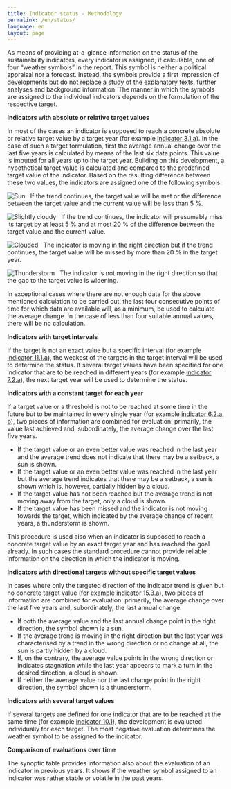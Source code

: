 ```yaml
---
title: Indicator status - Methodology
permalink: /en/status/
language: en
layout: page
---
```


As means of providing at-a-glance information on the status of the sustainability indicators, every indicator is assigned, if calculable, one of four “weather symbols” in the report. This symbol is neither a political appraisal nor a forecast. Instead, the symbols provide a first impression of developments but do not replace a study of the explanatory texts, further analyses and background information. The manner in which the symbols are assigned to the individual indicators depends on the formulation of the respective target.

<b>Indicators with absolute or relative target values</b>

In most of the cases an indicator is supposed to reach a concrete absolute or relative target value by a target year (for example [indicator 3.1.a](https://dns-indikatoren.de/en/3-1-ab/)). In the case of such a target formulation, first the average annual change over the last five years is calculated by means of the last six data points. This value is imputed for all years up to the target year. Building on this development, a hypothetical target value is calculated and compared to the predefined target value of the indicator. Based on the resulting difference between these two values, the indicators are assigned one of the following symbols:

<img src="http://sdg-indikatoren.de/public/Wettersymbole/Sonne.png" alt="Sun" /> &nbsp; If the trend continues, the target value will be met or the difference between the target value and the current value will be less than 5 %.

<img src="http://sdg-indikatoren.de/public/Wettersymbole/Leicht bewölkt.png" alt="Slightly cloudy" /> &nbsp;	If the trend continues, the indicator will presumably miss its target by at least 5 % and at most 20 % of the difference between the target value and the current value.

<img src="http://sdg-indikatoren.de/public/Wettersymbole/Wolke.png" alt="Clouded" /> &nbsp; The indicator is moving in the right direction but if the trend continues, the target value will be missed by more than 20 % in the target year.

<img src="http://sdg-indikatoren.de/public/Wettersymbole/Blitz.png" alt="Thunderstorm" /> &nbsp; The indicator is not moving in the right direction so that the gap to the target value is widening.

In exceptional cases where there are not enough data for the above mentioned calculation to be carried out, the last four consecutive points of time for which data are available will, as a minimum, be used to calculate the average change. In the case of less than four suitable annual values, there will be no calculation.

<b>Indicators with target intervals</b>

If the target is not an exact value but a specific interval (for example [indicator 11.1.a](https://dns-indikatoren.de/en/11-1-a/)), the weakest of the targets in the target interval will be used to determine the status. If several target values have been specified for one indicator that are to be reached in different years (for example [indicator 7.2.a](https://dns-indikatoren.de/en/7-2-a/)), the next target year will be used to determine the status.

<b>Indicators with a constant target for each year</b>

If a target value or a threshold is not to be reached at some time in the future but to be maintained in every single year (for example [indicator 6.2.a, b](https://dns-indikatoren.de/en/6-2-ab/)), two pieces of information are combined for evaluation: primarily, the value last achieved and, subordinately, the average change over the last five years.

* If the target value or an even better value was reached in the last year and the average trend does not indicate that there may be a setback, a sun is shown.
* If the target value or an even better value was reached in the last year but the average trend indicates that there may be a setback, a sun is shown which is, however, partially hidden by a cloud.
* If the target value has not been reached but the average trend is not moving away from the target, only a cloud is shown.
* If the target value has been missed and the indicator is not moving towards the target, which indicated by the average change of recent years, a thunderstorm is shown.

This procedure is used also when an indicator is supposed to reach a concrete target value by an exact target year and has reached the goal already. In such cases the standard procedure cannot provide reliable information on the direction in which the indicator is moving.

<b>Indicators with directional targets without specific target values</b>

In cases where only the targeted direction of the indicator trend is given but no concrete target value (for example [indicator 15.3.a](https://dns-indikatoren.de/en/15-3-ab/)), two pieces of information are combined for evaluation: primarily, the average change over the last five years and, subordinately, the last annual change.

* If both the average value and the last annual change point in the right direction, the symbol shown is a sun.
* If the average trend is moving in the right direction but the last year was characterised by a trend in the wrong direction or no change at all, the sun is partly hidden by a cloud.
* If, on the contrary, the average value points in the wrong direction or indicates stagnation while the last year appears to mark a turn in the desired direction, a cloud is shown.
* If neither the average value nor the last change point in the right direction, the symbol shown is a thunderstorm.

<b>Indicators with several target values</b>

If several targets are defined for one indicator that are to be reached at the same time (for example  [indicator 10.1](https://dns-indikatoren.de/en/10-1/)), the development is evaluated individually for each target. The most negative evaluation determines the weather symbol to be assigned to the indicator.

<b>Comparison of evaluations over time</b>

The synoptic table provides information also about the evaluation of an indicator in previous years. It shows if the weather symbol assigned to an indicator was rather stable or volatile in the past years.
